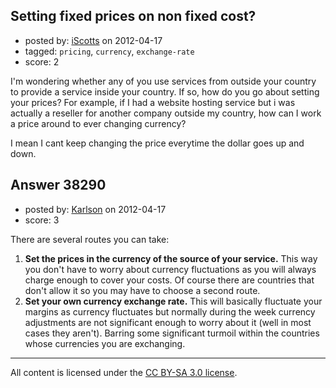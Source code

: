 ## Setting fixed prices on non fixed cost?

- posted by: [iScotts](https://stackexchange.com/users/-1/10904-iscotts) on 2012-04-17
- tagged: `pricing`, `currency`, `exchange-rate`
- score: 2

I'm wondering whether any of you use services from outside your country to provide a service inside your country. If so, how do you go about setting your prices? For example, if I had a website hosting service but i was actually a reseller for another company outside my country, how can I work a price around to ever changing currency?

I mean I cant keep changing the price everytime the dollar goes up and down.


## Answer 38290

- posted by: [Karlson](https://stackexchange.com/users/-1/15252-karlson) on 2012-04-17
- score: 3

There are several routes you can take:

 1. **Set the prices in the currency of the source of your service.**  This way you don't have to worry about currency fluctuations as you will always charge enough to cover your costs.  Of course there are countries that don't allow it so you may have to choose a second route.
 2. **Set your own currency exchange rate.**  This will basically fluctuate your margins as currency fluctuates but normally during the week currency adjustments are not significant enough to worry about it (well in most cases they aren't).  Barring some significant turmoil within the countries whose currencies you are exchanging.



---

All content is licensed under the [CC BY-SA 3.0 license](https://creativecommons.org/licenses/by-sa/3.0/).
